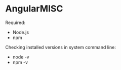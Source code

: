 # AngularMISC

Required:
- Node.js
- npm

Checking installed versions in system command line:
- node -v
- npm -v